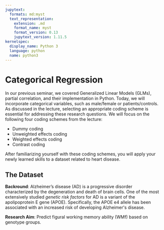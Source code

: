 ```yaml
---
jupytext:
  formats: md:myst
  text_representation:
    extension: .md
    format_name: myst
    format_version: 0.13
    jupytext_version: 1.11.5
kernelspec:
  display_name: Python 3
  language: python
  name: python3
---
```


# Categorical Regression

In our previous seminar, we covered Generalized Linear Models (GLMs), partial correlation, and their implementation in Python. Today, we will incorporate categorical variables, such as male/female or patients/controls. As discussed in the lecture, selecting an appropriate coding scheme is essential for addressing these research questions. We will focus on the following four coding schemes from the lecture:

- Dummy coding
- Unweighted effects coding
- Weighted effects coding
- Contrast coding

After familiarizing yourself with these coding schemes, you will apply your newly learned skills to a dataset related to heart disease.

## The Dataset

**Backround**: Alzheimer’s disease (AD) is a progressive disorder characterized by the degeneration and death of brain cells. One of the most extensively studied *genetic risk factors* for AD is a variant of the apolipoprotein E gene (APOE). Specifically, the APOE e4 allele has been associated with an increased risk of developing Alzheimer's disease.

**Research Aim**: Predict figural working memory ability (WMf) based on genotype groups.
